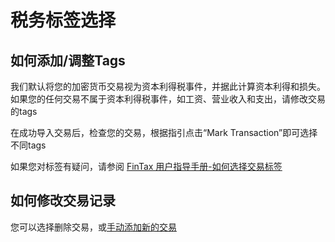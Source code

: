 # 税务标签选择

## 如何添加/调整Tags

我们默认将您的加密货币交易视为资本利得税事件，并据此计算资本利得和损失。如果您的任何交易不属于资本利得税事件，如工资、营业收入和支出，请修改交易的tags

在成功导入交易后，检查您的交易，根据指引点击“Mark Transaction”即可选择不同tags

如果您对标签有疑问，请参阅 [FinTax 用户指导手册-如何选择交易标签](../wen-ti-ji-jin/fu-lu/ru-he-xuan-ze-jiao-yi-biao-qian.md)



## 如何修改交易记录

您可以选择删除交易，或[手动添加新的交易](shui-wu-shu-ju-dao-ru.md#ru-he-tian-jia-jiao-yi-ji-lu)
